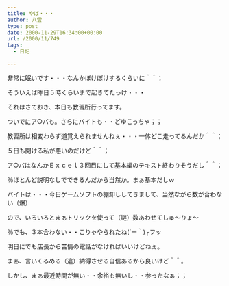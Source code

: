```yaml
---
title: やば・・・
author: 八雲
type: post
date: 2000-11-29T16:34:00+00:00
url: /2000/11/749
tags:
  - 日記

---
```

非常に眠いです・・・なんかぼけぼけするくらいに＾＾；
  
そういえば昨日５時くらいまで起きてたっけ・・・
  
それはさておき、本日も教習所行ってます。
  
ついでにア○バも。さらにバイトも・・どゆこっちゃ；；
  
教習所は相変わらず道覚えられませんねぇ・・・一体どこ走ってるんだか＾＾；
  
５日も開ける私が悪いのだけど＾＾；
  
ア○バはなんかＥｘｃｅｌ３回目にして基本編のテキスト終わりそうだし＾＾；
  
％ほとんど説明なしでできるんだから当然か。まぁ基本だしｗ
  
バイトは・・・今日ゲームソフトの棚卸ししてきまして、当然ながら数が合わない（爆）
  
ので、いろいろとまぁトリックを使って（謎）数あわせてしゅ～りょ～
  
％でも、３本合わない・・こりゃやられたね(´ー｀)┌フッ
  
明日にでも店長から苦情の電話がなければいいけどねぇ。
  
まぁ、言いくるめる（違）納得させる自信あるから良いけど＾＾。
  
しかし、まぁ最近時間が無い・・余裕も無いし・・参ったなぁ；；

